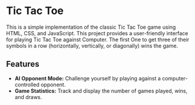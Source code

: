 # Tic Tac Toe 

This is a simple implementation of the classic Tic Tac Toe game using HTML, CSS, and JavaScript. This project provides a user-friendly interface for playing Tic Tac Toe against Computer. The first One to get three of their symbols in a row (horizontally, vertically, or diagonally) wins the game.

## Features
- **AI Opponent Mode:** Challenge yourself by playing against a computer-controlled opponent.
- **Game Statistics:** Track and display the number of games played, wins, and draws.
